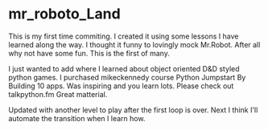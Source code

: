 # mr_roboto_Land




This is my first time commiting. I created it using some lessons I have learned along the way. I thought it funny to lovingly mock Mr.Robot. After all why not have some fun. This is the first of many.  

I just wanted to add where I learned about object oriented D&D styled python games. I purchased mikeckennedy course Python Jumpstart By Building 10 apps. Was inspiring and you learn lots. 
Please check out talkpython.fm Great matterial. 



Updated with another level to play after the first loop is over. Next I think I'll automate the transition when I learn how. 
